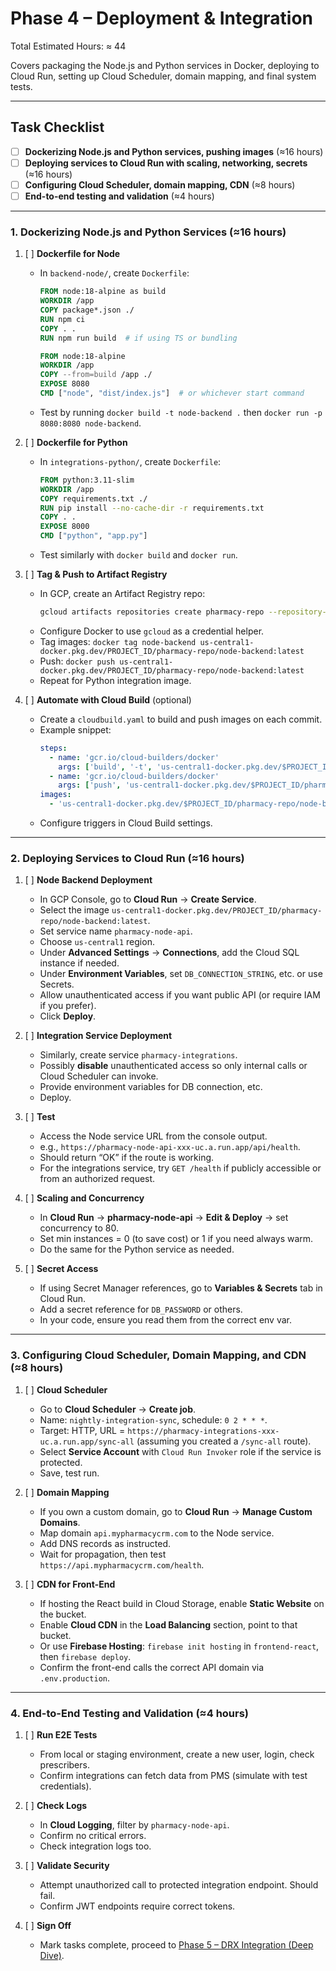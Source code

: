 # Phase 4 – Deployment & Integration

Total Estimated Hours: ≈ 44

Covers packaging the Node.js and Python services in Docker, deploying to Cloud Run, setting up Cloud Scheduler, domain mapping, and final system tests.

---

## Task Checklist

- [ ] **Dockerizing Node.js and Python services, pushing images** (≈16 hours)
- [ ] **Deploying services to Cloud Run with scaling, networking, secrets** (≈16 hours)
- [ ] **Configuring Cloud Scheduler, domain mapping, CDN** (≈8 hours)
- [ ] **End-to-end testing and validation** (≈4 hours)

---

### 1. Dockerizing Node.js and Python Services (≈16 hours)

1. [ ] **Dockerfile for Node**  
   - In `backend-node/`, create `Dockerfile`:
     ```dockerfile
     FROM node:18-alpine as build
     WORKDIR /app
     COPY package*.json ./
     RUN npm ci
     COPY . .
     RUN npm run build  # if using TS or bundling

     FROM node:18-alpine
     WORKDIR /app
     COPY --from=build /app ./
     EXPOSE 8080
     CMD ["node", "dist/index.js"]  # or whichever start command
     ```
   - Test by running `docker build -t node-backend .` then `docker run -p 8080:8080 node-backend`.

2. [ ] **Dockerfile for Python**  
   - In `integrations-python/`, create `Dockerfile`:
     ```dockerfile
     FROM python:3.11-slim
     WORKDIR /app
     COPY requirements.txt ./
     RUN pip install --no-cache-dir -r requirements.txt
     COPY . .
     EXPOSE 8000
     CMD ["python", "app.py"]
     ```
   - Test similarly with `docker build` and `docker run`.

3. [ ] **Tag & Push to Artifact Registry**  
   - In GCP, create an Artifact Registry repo:
     ```bash
     gcloud artifacts repositories create pharmacy-repo --repository-format=docker --location=us-central1
     ```
   - Configure Docker to use `gcloud` as a credential helper.
   - Tag images: `docker tag node-backend us-central1-docker.pkg.dev/PROJECT_ID/pharmacy-repo/node-backend:latest`
   - Push: `docker push us-central1-docker.pkg.dev/PROJECT_ID/pharmacy-repo/node-backend:latest`
   - Repeat for Python integration image.

4. [ ] **Automate with Cloud Build** (optional)  
   - Create a `cloudbuild.yaml` to build and push images on each commit.  
   - Example snippet:
     ```yaml
     steps:
       - name: 'gcr.io/cloud-builders/docker'
         args: ['build', '-t', 'us-central1-docker.pkg.dev/$PROJECT_ID/pharmacy-repo/node-backend:$COMMIT_SHA', '.']
       - name: 'gcr.io/cloud-builders/docker'
         args: ['push', 'us-central1-docker.pkg.dev/$PROJECT_ID/pharmacy-repo/node-backend:$COMMIT_SHA']
     images:
       - 'us-central1-docker.pkg.dev/$PROJECT_ID/pharmacy-repo/node-backend:$COMMIT_SHA'
     ```
   - Configure triggers in Cloud Build settings.

---

### 2. Deploying Services to Cloud Run (≈16 hours)

1. [ ] **Node Backend Deployment**  
   - In GCP Console, go to **Cloud Run** → **Create Service**.  
   - Select the image `us-central1-docker.pkg.dev/PROJECT_ID/pharmacy-repo/node-backend:latest`.  
   - Set service name `pharmacy-node-api`.  
   - Choose `us-central1` region.  
   - Under **Advanced Settings** → **Connections**, add the Cloud SQL instance if needed.  
   - Under **Environment Variables**, set `DB_CONNECTION_STRING`, etc. or use Secrets.  
   - Allow unauthenticated access if you want public API (or require IAM if you prefer).  
   - Click **Deploy**.

2. [ ] **Integration Service Deployment**  
   - Similarly, create service `pharmacy-integrations`.  
   - Possibly **disable** unauthenticated access so only internal calls or Cloud Scheduler can invoke.  
   - Provide environment variables for DB connection, etc.  
   - Deploy.

3. [ ] **Test**  
   - Access the Node service URL from the console output.  
   - e.g., `https://pharmacy-node-api-xxx-uc.a.run.app/api/health`.  
   - Should return “OK” if the route is working.  
   - For the integrations service, try `GET /health` if publicly accessible or from an authorized request.

4. [ ] **Scaling and Concurrency**  
   - In **Cloud Run** → **pharmacy-node-api** → **Edit & Deploy** → set concurrency to 80.  
   - Set min instances = 0 (to save cost) or 1 if you need always warm.  
   - Do the same for the Python service as needed.

5. [ ] **Secret Access**  
   - If using Secret Manager references, go to **Variables & Secrets** tab in Cloud Run.  
   - Add a secret reference for `DB_PASSWORD` or others.  
   - In your code, ensure you read them from the correct env var.

---

### 3. Configuring Cloud Scheduler, Domain Mapping, and CDN (≈8 hours)

1. [ ] **Cloud Scheduler**  
   - Go to **Cloud Scheduler** → **Create job**.  
   - Name: `nightly-integration-sync`, schedule: `0 2 * * *`.  
   - Target: HTTP, URL = `https://pharmacy-integrations-xxx-uc.a.run.app/sync-all` (assuming you created a `/sync-all` route).  
   - Select **Service Account** with `Cloud Run Invoker` role if the service is protected.  
   - Save, test run.

2. [ ] **Domain Mapping**  
   - If you own a custom domain, go to **Cloud Run** → **Manage Custom Domains**.  
   - Map domain `api.mypharmacycrm.com` to the Node service.  
   - Add DNS records as instructed.  
   - Wait for propagation, then test `https://api.mypharmacycrm.com/health`.

3. [ ] **CDN for Front-End**  
   - If hosting the React build in Cloud Storage, enable **Static Website** on the bucket.  
   - Enable **Cloud CDN** in the **Load Balancing** section, point to that bucket.  
   - Or use **Firebase Hosting**: `firebase init hosting` in `frontend-react`, then `firebase deploy`.  
   - Confirm the front-end calls the correct API domain via `.env.production`.

---

### 4. End-to-End Testing and Validation (≈4 hours)

1. [ ] **Run E2E Tests**  
   - From local or staging environment, create a new user, login, check prescribers.  
   - Confirm integrations can fetch data from PMS (simulate with test credentials).

2. [ ] **Check Logs**  
   - In **Cloud Logging**, filter by `pharmacy-node-api`.  
   - Confirm no critical errors.  
   - Check integration logs too.

3. [ ] **Validate Security**  
   - Attempt unauthorized call to protected integration endpoint. Should fail.  
   - Confirm JWT endpoints require correct tokens.

4. [ ] **Sign Off**  
   - Mark tasks complete, proceed to [Phase 5 – DRX Integration (Deep Dive)](./phase5_drx_integration.md).


